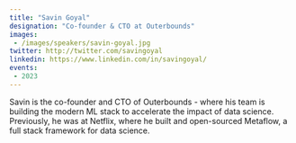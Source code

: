 ```yaml
---
title: "Savin Goyal"
designation: "Co-founder & CTO at Outerbounds"
images:
 - /images/speakers/savin-goyal.jpg
twitter: http://twitter.com/savingoyal
linkedin: https://www.linkedin.com/in/savingoyal/
events:
 - 2023
---
```


Savin is the co-founder and CTO of Outerbounds - where his team is building the modern ML stack to accelerate the impact of data science. Previously, he was at Netflix, where he built and open-sourced Metaflow, a full stack framework for data science.

